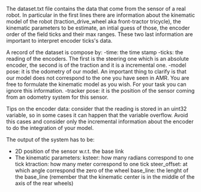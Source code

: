 The dataset.txt file contains the data that come from the sensor of a real robot.
In particular in the first lines there are information about the kinematic model of the robot (traction_drive_wheel aka front-tractor tricycle), the kinematic parameters to be estimate, an intial guess of those, the encoder order of the field ticks and their max ranges. These two last information are important to interpret encoder ticks's data.

A record of the dataset is compose by:
	-time: 	       the time stamp
	-ticks:        the reading of the encoders. The first is the steering one which is an absolute encoder, 
			       the second is of the traction and it is a incremental one.
	-model pose:   it is the odometry of our model. An important thing to clarify is that our model does not correspond to the one you have seen in AMR.
				   You are free to formulate the kinematic model as you wish. For your task you can ignore this information.
	-tracker pose: it is the position of the sensor coming from an odometry system for this sensor.
	
Tips on the encoder data: consider that the reading is stored in an uint32 variable, so in some cases it can happen that the variable overflow. Avoid this cases and consider only the incremental information about the encoder to do the integration of your model.

The output of the system has to be:
- 2D position of the sensor w.r.t. the base link
- The kinematic parameters: 
	ksteer: how many radians correspond to one tick
	ktraction: how many meter correspond to one tick
	steer_offset: at which angle correspond the zero of the wheel
	base_line: the lenght of the base_line (remember that the kinematic center is in the middle of the axis of the rear wheels)


